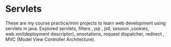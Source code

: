 # Servlets

These are my course practice/mini projects to learn web development using servlets in java. Explored servlets, filters , jsp , jstl, session ,cookies, web.xml(deployment descriptor), annotations, request dispatcher, redirect , MVC (Model View Controller Architecture). 
